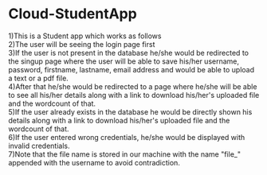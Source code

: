 # Cloud-StudentApp
1)This is a Student app which works as follows <br>
2)The user will be seeing the login page first <br>
3)If the user is not present in the database he/she would be redirected to the singup page where the user will be able to save his/her username, password, firstname, lastname, email address and would be able to upload a text or a pdf file.<br>
4)After that he/she would be redirected to a page where he/she will be able to see all his/her details along with a link to download his/her's uploaded file and the wordcount of that.<br>
5)If the user already exists in the database he would be directly shown his details along with a link to download his/her's uploaded file and the wordcount of that. <br>
6)If the user entered wrong credentials, he/she would be displayed with invalid credentials. <br>
7)Note that the file name is stored in our machine with the name "file_" appended with the username to avoid contradiction. <br>
